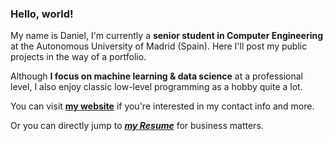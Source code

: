 ### Hello, world!

My name is Daniel, I'm currently a **senior student in Computer Engineering** at the Autonomous University of Madrid (Spain). Here I'll post my public projects in the way of a portfolio.

Although **I focus on machine learning & data science** at a professional level, I also enjoy classic low-level programming as a hobby quite a lot.

You can visit **<a href="https://danibt656.github.io" target="_blank">my website</a>** if you're interested in my contact info and more.

Or you can directly jump to ***<a href="https://danibt656.github.io/assets/docs/CV.pdf" target="_blank">my Resume</a>*** for business matters.
